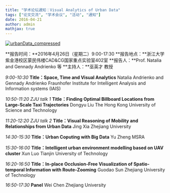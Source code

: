 ```yaml
---
title: "学术论坛通知：Visual Analytics of Urban Data"
tags: ["论文交流", "学术会议", "活动", "通知"]
date: 2016-04-21
author: admin
mathjax: true
---
```


[![urbanData_compressed](http://www.cad.zju.edu.cn/home/vagblog/wp-content/uploads/2016/04/urbanData_compressed.jpg)](http://www.cad.zju.edu.cn/home/vagblog/wp-content/uploads/2016/04/urbanData_compressed.jpg)

 



**报告时间：**2016年4月26日（星期二）9:00-17:30
**报告地点：**浙江大学紫金港校区蒙民伟楼CAD&CG国家重点实验室402室
**报告人：**Prof. Natalia and Gennady Andrienko 等
**主持人：**巫英才 教授

*9:00-10:30*
**Title：Space, Time and Visual Analytics**
Natalia Andrienko and Gennady Andrienko
Fraunhofer Institute for Intelligent Analysis and Information systems (IAIS)

*10:50-11:20 ZJU talk 1*
**Title：Finding Optimal Billboard Locations from Large-Scale Taxi Trajectories**
Dongyu Liu
The Hong Kong University of Science and Technology

*11:20-12:20 ZJU talk 2*
**Title：Visual Reasoning of Mobility and Relationships from Urban Data**
Jing Xia
Zhejiang University

*14:30-15:30*
**Title：Urban Coputing with Big Data**
Yu Zheng
MSRA

*15:30-16:00*
**Title：Intelligent urban environment modelling based on UAV cluster**
Xun Luo
Tianjin University of Technology

*16:20-16:50*
**Title：In-place Occlusion-Free Visualization of Spatio-temporal Information with Route-Zooming**
Guodao Sun
Zhejiang University of Technology

*16:50-17:30*
**Panel**
Wei Chen
Zhejiang University